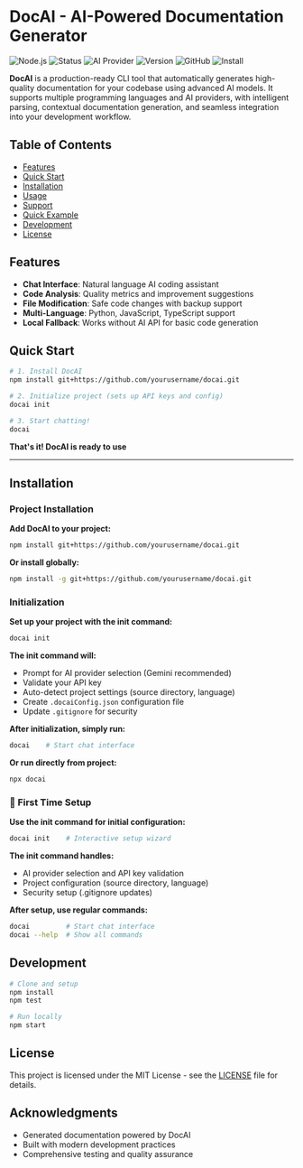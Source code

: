 # DocAI - AI-Powered Documentation Generator

![Node.js](https://img.shields.io/badge/Node.js-16+-green.svg) ![Status](https://img.shields.io/badge/Status-Production%20Ready-brightgreen.svg) ![AI Provider](https://img.shields.io/badge/AI-Gemini%20%26%20Hugging%20Face-blue.svg) ![Version](https://img.shields.io/badge/Version-1.0.0-success.svg) ![GitHub](https://img.shields.io/github/license/yourusername/docai) ![Install](https://img.shields.io/badge/Install-npm%20install%20-g%20git+https://github.com/yourusername/docai.git-blue)

**DocAI** is a production-ready CLI tool that automatically generates high-quality documentation for your codebase using advanced AI models. It supports multiple programming languages and AI providers, with intelligent parsing, contextual documentation generation, and seamless integration into your development workflow.

## Table of Contents

- [Features](#features)
- [Quick Start](#quick-start)
- [Installation](#installation)
- [Usage](#usage)
- [Support](#support)
- [Quick Example](#quick-example)
- [Development](#development)
- [License](#license)

## Features

- **Chat Interface**: Natural language AI coding assistant
- **Code Analysis**: Quality metrics and improvement suggestions
- **File Modification**: Safe code changes with backup support
- **Multi-Language**: Python, JavaScript, TypeScript support
- **Local Fallback**: Works without AI API for basic code generation

##  Quick Start

```bash
# 1. Install DocAI
npm install git+https://github.com/yourusername/docai.git

# 2. Initialize project (sets up API keys and config)
docai init

# 3. Start chatting!
docai
```

**That's it! DocAI is ready to use**

---

## Installation

###  Project Installation

**Add DocAI to your project:**
```bash
npm install git+https://github.com/yourusername/docai.git
```

**Or install globally:**
```bash
npm install -g git+https://github.com/yourusername/docai.git
```

###  Initialization

**Set up your project with the init command:**
```bash
docai init
```

**The init command will:**
- Prompt for AI provider selection (Gemini recommended)
- Validate your API key
- Auto-detect project settings (source directory, language)
- Create `.docaiConfig.json` configuration file
- Update `.gitignore` for security

**After initialization, simply run:**
```bash
docai    # Start chat interface
```

**Or run directly from project:**
```bash
npx docai
```

### 🔑 First Time Setup

**Use the init command for initial configuration:**
```bash
docai init    # Interactive setup wizard
```

**The init command handles:**
- AI provider selection and API key validation
- Project configuration (source directory, language)
- Security setup (.gitignore updates)

**After setup, use regular commands:**
```bash
docai         # Start chat interface
docai --help  # Show all commands
```

## Development

```bash
# Clone and setup
npm install
npm test

# Run locally
npm start
```

## License

This project is licensed under the MIT License - see the [LICENSE](LICENSE) file for details.

## Acknowledgments

- Generated documentation powered by DocAI
- Built with modern development practices
- Comprehensive testing and quality assurance